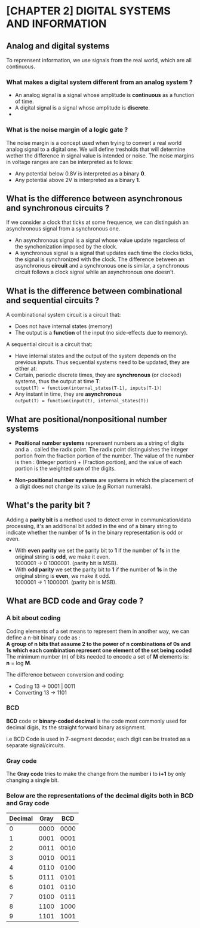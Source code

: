 # [CHAPTER 2] DIGITAL SYSTEMS AND INFORMATION

## Analog and digital systems
To reprensent information, we use signals from the real world, which are all continuous.

### What makes a digital system different from an analog system ?
- An analog signal is a signal whose amplitude is **continuous** as a function of time.
- A digital signal is a signal whose amplitude is **discrete**.
-
### What is the noise margin of a logic gate ?
The noise margin is a concept used when trying to convert a real world analog signal to a digital one.
We will define tresholds that will determine wether the difference in signal value is intended or noise.
The noise margins in voltage ranges are can be interpreted as follows:
- Any potential below 0.8V is interpreted as a binary **0**.
- Any potential above 2V is interpreted as a binary **1**.

## What is the difference between asynchronous and synchronous circuits ?
If we consider a clock that ticks at some frequence, we can distinguish an asynchronous signal from a synchronous one.
- An asynchronous signal is a signal whose value update regardless of the synchonization imposed by the clock.
- A synchronous signal is a signal that updates each time the clocks ticks, the signal is synchronized with the clock.
The difference between an asynchronous **circuit** and a synchronous one is similar, a synchronous circuit follows a clock signal while an asynchronous one doesn't.

## What is the difference between combinational and sequential circuits ?
A combinational system circuit is a circuit that:
- Does not have internal states (memory)
- The output is a **function** of the input (no side-effects due to memory).

A sequential circuit is a circuit that:
- Have internal states and the output of the system depends on the previous inputs.
Thus sequential systems need to be updated, they are either at:
- Certain, periodic discrete times, they are **synchronous** (or clocked) systems, thus the output at time **T**:\
  `output(T) = function(internal_states(T-1), inputs(T-1))`
- Any instant in time, they are **asynchronous**\
  `output(T) = function(input(t), internal_states(T))`

## What are positional/nonpositional number systems
- **Positional number systems** reprensent numbers as a string of digits and a `.` called the radix point.
The radix point distinguishes the integer portion from the fraction portion of the number.
The value of the number is then : (Integer portion) + (Fraction portion), and the value of each portion is the weighted sum of the digits.

- **Non-positional number systems** are systems in which the placement of a digit does not change its value (e.g Roman numerals).
## What's the parity bit ?
Adding a **parity bit** is a method used to detect error in communication/data processing, it's an additional bit added in the end of a binary string to indicate
whether the number of **1s** in the binary representation is odd or even.
- With __even parity__ we set the parity bit to **1** if the number of **1s** in the original string is **odd**, we make it even. \
  1000001 -> 0 1000001. (parity bit is MSB).
- With __odd parity__  we set the parity bit to **1** if the number of **1s** in the original string is **even**, we make it odd. \
  1000001 -> 1 1000001. (parity bit is MSB).

## What are BCD code and Gray code ?
### A bit about coding
Coding elements of a set means to represent them in another way, we can define a n-bit binary code as : \
__A group of n bits that assume 2 to the power of n combinations of 0s and 1s which each combination represent one element of the set being coded__\
The minimum number (n) of bits needed to encode a set of **M** elements is: \
**n** = log **M**.

The difference between conversion and coding:
- Coding 13 -> 0001 | 0011
- Converting 13 -> 1101

### BCD

**BCD** code or __binary-coded decimal__ is the code most commonly used for decimal digis, its the straight forward binary assignment.

i.e BCD Code is used in 7-segment decoder, each digit can be treated as a separate signal/circuits.
### Gray code
The **Gray code** tries to make the change from the number **i** to **i+1** by only changing a single bit.

### Below are the representations of the decimal digits both in BCD and Gray code

|Decimal|Gray|BCD |
|-------|----|----|
| 0     |0000|0000|
| 1     |0001|0001|
| 2     |0011|0010|
| 3     |0010|0011|
| 4     |0110|0100|
| 5     |0111|0101|
| 6     |0101|0110|
| 7     |0100|0111|
| 8     |1100|1000|
| 9     |1101|1001|




